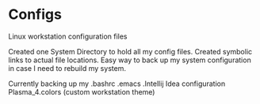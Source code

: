Configs
=======

Linux workstation configuration files

Created one System Directory to hold all my config files. Created symbolic links to actual file locations. Easy way
to back up my system configuration in case I need to rebuild my system.

Currently backing up my
.bashrc
.emacs
.Intellij Idea configuration
Plasma_4.colors (custom workstation theme)
